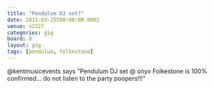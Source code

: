 ```yaml
---
title: "Pendulum DJ set?"
date: 2011-03-25T00:00:00.000Z
venue: v2227
categories: gig
board: 8
layout: gig
tags: [pendulum, folkestone]
---
```

@kentmusicevents says "Pendulum DJ set @ onyx Folkestone is 100% confirmed... do not listen to the party poopers!!!"